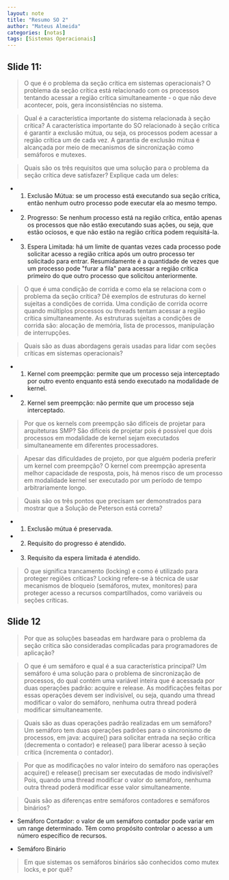 ```yaml
---
layout: note
title: "Resumo SO 2"
author: "Mateus Almeida"
categories: [notas]
tags: [Sistemas Operacionais]
---
```


## Slide 11:
>O que é o problema da seção crítica em sistemas operacionais?
O problema da seção crítica está relacionado com os processos tentando acessar a região crítica simultaneamente - o que não deve acontecer, pois, gera inconsistências no sistema.

>Qual é a característica importante do sistema relacionada à seção crítica?
A característica importante do SO relacionado à seção crítica é garantir a exclusão mútua, ou seja, os processos podem acessar a região crítica um de cada vez. A garantia de exclusão mútua é alcançada por meio de mecanismos de sincronização como semáforos e mutexes.

>Quais são os três requisitos que uma solução para o problema da seção crítica deve satisfazer? Explique cada um deles:
- 1) Exclusão Mútua: se um processo está executando sua seção crítica, então nenhum outro processo pode executar ela ao mesmo tempo.
- 2) Progresso: Se nenhum processo está na região crítica, então apenas os processos que não estão executando suas ações, ou seja, que estão ociosos, e que não estão na região crítica podem requisitá-la.
- 3) Espera Limitada: há um limite de quantas vezes cada processo pode solicitar acesso a região crítica após um outro processo ter solicitado para entrar. Resumidamente é a quantidade de vezes que um processo pode "furar a fila" para acessar a região crítica primeiro do que outro processo que solicitou anteriormente.
     
>O que é uma condição de corrida e como ela se relaciona com o problema da seção crítica? Dê exemplos de estruturas do kernel sujeitas a condições de corrida.
Uma condição de corrida ocorre quando múltiplos processos ou threads tentam acessar a região crítica simultaneamente. As estruturas sujeitas a condições de corrida são: alocação de memória, lista de processos, manipulação de interrupções.

>Quais são as duas abordagens gerais usadas para lidar com seções críticas em sistemas operacionais?
- 1) Kernel com preempção: permite que um processo seja interceptado por outro evento enquanto está sendo executado na modalidade de kernel.
- 2) Kernel sem preempção: não permite que um processo seja interceptado.

>Por que os kernels com preempção são difíceis de projetar para arquiteturas SMP?
São difíceis de projetar pois é possível que dois processos em modalidade de kernel sejam executados simultaneamente em diferentes processadores.

>Apesar das dificuldades de projeto, por que alguém poderia preferir um kernel com preempção?
O kernel com preempção apresenta melhor capacidade de resposta, pois, há menos risco de um processo em modalidade kernel ser executado por um período de tempo arbitrariamente longo.

>Quais são os três pontos que precisam ser demonstrados para mostrar que a Solução de Peterson está correta?
- 1) Exclusão mútua é preservada.
- 2) Requisito do progresso é atendido.
- 3) Requisito da espera limitada é atendido.

>O que significa trancamento (locking) e como é utilizado para proteger regiões críticas?
Locking refere-se à técnica de usar mecanismos de bloqueio (semáforos, mutex, monitores) para proteger acesso a recursos compartilhados, como variáveis ou seções críticas.

## Slide 12

>Por que as soluções baseadas em hardware para o problema da seção crítica são consideradas complicadas para programadores de aplicação?

>O que é um semáforo e qual é a sua característica principal?
Um semáforo é uma solução para o problema de sincronização de processos, do qual contém uma variável inteira que é acessada por duas operações padrão: acquire e release. As modificações feitas por essas operações devem ser indivisível, ou seja, quando uma thread modificar o valor do semáforo, nenhuma outra thread poderá modificar simultaneamente.

>Quais são as duas operações padrão realizadas em um semáforo?
Um semáforo tem duas operações padrões para o sincronismo de processos, em java: acquire() para solicitar entrada na seção crítica (decrementa o contador) e release() para liberar acesso à seção crítica (incrementa o contador).

>Por que as modificações no valor inteiro do semáforo nas operações acquire() e release() precisam ser executadas de modo indivisível?
Pois, quando uma thread modificar o valor do semáforo, nenhuma outra thread poderá modificar esse valor simultaneamente.

>Quais são as diferenças entre semáforos contadores e semáforos binários?

- Semáforo Contador: o valor de um semáforo contador pode variar em um range determinado. Têm como propósito controlar o acesso a um número específico de recursos.

- Semáforo Binário

>Em que sistemas os semáforos binários são conhecidos como mutex locks, e por quê?

